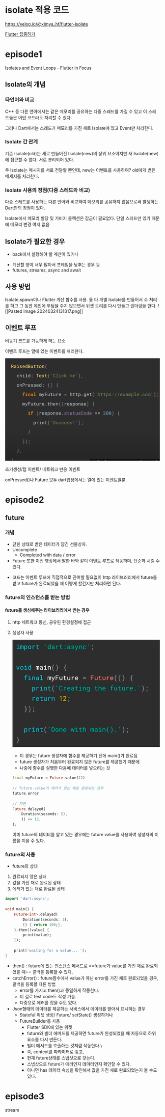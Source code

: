 # isolate 적용 코드
https://velog.io/@ximya_hf/flutter-isolate


[Flutter 집중하기](https://www.youtube.com/watch?v=vl_AaCgudcY)
# episode1
Isolates and Event Loops - Flutter in Focus

## Isolate의 개념

### 타언어와 비교

C++ 등 다른 언어에서는 같은 메모리를 공유하는 다중 스레드를 가질 수 있고 이 스레드들은 어떤 코드라도 처리할 수 있다.

그러나 Dart에서는 스레드가 메모리를 가진 채로 Isolate에 있고 Event만 처리한다.

### Isolate 간 관계

기존 Isolate(old)는 새로 만들어진 Isolate(new)의 상위 요소이지만 새 Isolate(new)에 접근할 수 없다. 서로 분리되어 있다.

두 Isolate는 메시지를 서로 전달할 뿐인데, new는 이벤트를 사용하여? old에게 받은 메세지를 처리한다.

### Isolate 사용의 장점(다중 스레드와 비교)

다중 스레드를 사용하는 다른 언어와 비교하여 메모리를 공유하지 않음으로써 발생하는 Dart만의 장점이 있다.

Isolate에서 메모리 할당 및 가비지 콜렉션은 잠금이 필요없다. 단일 스레드만 있기 때문에 메모리 변경 여지 없음

## Isolate가 필요한 경우

* back에서 실행해야 할 계산이 있거나
- 계산할 양이 너무 많아서 프레임을 낮추는 경우 등
- futures, streams, async and await

## 사용 방법
Isolate.spawn이나 Flutter 계산 함수를 사용.
둘 다 개별 Isolate를 만들어서 수 처리를 하고 그 동안 메인에 부담을 주지 않으면서 위젯 트리를 다시 만들고 렌더링을 한다.
![[Pasted image 20240324131317.png]]


## 이벤트 루프
비동기 코드를 가능하게 하는 요소

이벤트 루프는 열에 있는 이벤트를 처리한다.

![alt text](image.png)

초기생성/탭 이벤트/ 네트워크 반응 이벤트

onPressed()나 Future 모두 dart입장에서는 열에 있는 이벤트일뿐.
# episode2
## future 
### 개념
* 닫힌 상태로 받은 데이터가 담긴 선물상자.
* Uncomplete
	* Completed with data / error
* Future 또한 이전 영상에서 말한 바와 같이 이벤트 루프로 작동하며, 단순화 시킬 수 있다.
- 코드는 이벤트 루프에 직접적으로 관여할 필요없이 http 라이브러리에서 future를 받고 future가 완료되었을 때 어떻게 할건지만 처리하면 된다.


### future의 인스턴스를 받는 방법
#### future를 생성해주는 라이브러리에서 받는 경우
1) http 네트워크 통신, 공유된 환경설정에 접근

2) 생성자 사용


    ![alt text](image-1.png)
	* 이 경우는 future 생성자에 함수를 제공하기 전에 main()가 완료됨
	* future 생성자가 처음부터 완료되지 않은 future를 제공했기 때문에
	* 나중에 함수를 실행한 다음에 데이터를 넣으려는 것
	```dart
	final myFuture = Future.value(12)
	
	// future.value가 에러가 있는 채로 완료되는 경우
	future.error

	// 지연
	Future.delayed(
		Duration(seconds: 5),
		() => 12,
	);
	```
		
	이미 future의 데이터를 알고 있는 경우에는 future.value를 사용하여 생성자의 이름을 지을 수 있다.
### future의 사용
* future의 상태
1)  완료되지 않은 상태
2) 값을 가진 채로 완료된 상태
3) 에러가 있는 채로 완료된 상태

```dart
import 'dart:async';

void main() {
	Future<int>.delayed(
		Duration(seconds: 3),
		() { return 100;},
	).then((value) {
		print(value);
	});

	print('waiting for a value... ');
}
```
* then() : future에 있는 인스턴스 메서드로 ==future가 value를 가진 채로 완료되었을 때== 콜백을 등록할 수 있다.
* catchError() : future함수에서 value가 아닌 error를 가진 채로 완료되었을 경우, 콜백을 등록할 다른 방법
	* error를 가지고 then()과 동일하게 작동한다.
	* 이 걸로 test code도 작성 가능.
	* 다중으로 에러를 잡을 수도 있다.
* Json형태의 데이터를 제공하는 서비스에서 데이터를 받아서 표시하는 경우
	* Stateful 위젯 생성/ Future/ setState() 생성하거나
	* FutureBuilder를 사용
		* Flutter SDK에 있는 위젯
		* future와 빌더 에머드를 제공하면 future가 완성되었을 때 자동으로 하위 요소를 다시 만든다.
		* 빌더 메서드를 호출하는 것처럼 작동한다.\
		* 즉, context를 파라미터로 갖고,
		* 현재 future상태를 스냅샷으로 갖는다.
		* 스냅샷으로 future가 에러인지 데이터인지 확인할 수 있다.
		* 아니면 has 데이터 속성을 확인해서 값을 가진 채로 완료되었는지 볼 수도 있다.

# episode3
stream